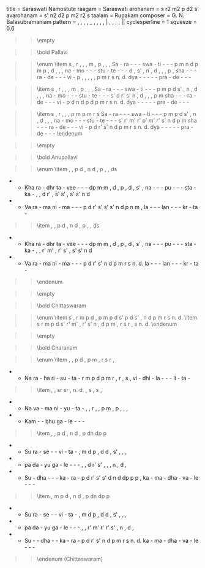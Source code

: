title = Saraswati Namostute
raagam = Saraswati
arohanam = s r2 m2 p d2 s'
avarohanam = s' n2 d2 p m2 r2 s
taalam = Rupakam
composer = G. N. Balasubramaniam
pattern =  , , , , _ , , , , | , , , ,  ||
cyclesperline = 1
squeeze = 0.6

>> \empty

>> \bold Pallavi

>> \enum
>> \item
s , r ,        , , m ,        p , , ,
Sa - ra -      - - swa -      ti - - -
p m n d        p m p ,        d , , ,
na - mo -      - - stu -      te - - -
d , s' ,       n , d ,        , , p ,
sha - - -      ra - de -      - - vi -
p , , ,        , , p m        r s n. d.
dya - - -      - - pra -      de - - -

>> \item
s , r ,        , , m ,        p , , ,
Sa - ra -      - - swa -      ti - - -
p m p d        s' , n ,       d , , ,
na - mo -      - - stu -      te - - -
s' d r' s'     n , d ,        , , p m
sha - - -      ra - de -      - - vi -
p d n d        p d p m        r s n. d.
dya - - -      - - pra -      de - - -

>> \item
s , r ,        , , p m        p m r s
Sa - ra -      - - swa -      ti - - -
p m p d        s' , n ,       d , , ,
na - mo -      - - stu -      te - - -
s' r' m' r'    p' m' r' s'    n d p m
sha - - -      ra - de -      - - vi -
p d r' s'      n d p m        r s n. d.
dya - - -      - - pra -      de - - -
>> \endenum

>> \empty

>> \bold Anupallavi

>> \enum
>> \item
, , p d        , n d ,        p , , ds
- - Kha ra     - dhr ta -     vee - - -
dp m m ,       d , p ,        d , s' ,
na - - -       pu - - -       sta - ka -
, , d r'       , s' s' ,      s' s' n d
- - Va ra      - ma ni -      ma - - -
p d r' s'      s' s' n d      p n m ,
la - - -       lan - - -      kr - ta -

>> \item
, , p d        , n d ,        p , , ds
- - Kha ra     - dhr ta -     vee - - -
dp m m ,       d , p ,        d , s' ,
na - - -       pu - - -       sta - ka -
, , r' m'      , r' s' ,      s' s' n d
- - Va ra      - ma ni -      ma - - -
p d r' s'      n d p m        r s n. d.
la - - -       lan - - -      kr - ta -
>> \endenum

>> \empty

>> \bold Chittaswaram

>> \enum
>> \item
s , r m        p d , p        m p d s'
p d s' ,       n d p m        r s n. d.
>> \item
s r m p        d s' r' m'     , r' s' n
, d p m        , r s r        , s n. d.
>> \endenum

>> \empty

>> \bold Charanam

>> \enum
>> \item
, , p d        , p m ,        r s r ,
- - Na ra      - ha ri -      su - ta -
r m p d        p m r ,        r , s ,
vi - dhi -     la - - -       li - ta -

>> \item
, , sr sr      , n. d. ,      s , s ,
- - Na va      - ma ni -      yu - ta -
, , r ,        , p m ,        p , , ,
- - Kam -      - bhu ga -     le - - -

>> \item
, , p d        , n d ,        p dn dp p
- - Su ra      - se - -       vi - ta -
, m d p        , d d ,        s' , , ,
- - pa da      - yu ga -      le - - -
, , d r'       s' , , ,       n , d ,
- - Su -       dha - - -      ka - ra -
p d r' s'      s' d n d       dp p p ,
ka - ma -      dha - va -     le - - -

>> \item
, m p d        , n d ,        p dn dp p
- - Su ra      - se - -       vi - ta -
, m d p        , d d ,        s' , , ,
- - pa da      - yu ga -      le - - -
, , r' m'      r' r' s' ,     n , d ,
- - Su -       - dha - -      ka - ra -
p d r' s'      n d p m        r s n. d.
ka - ma -      dha - va -     le - - -
>> \endenum
>> (Chittaswaram)

